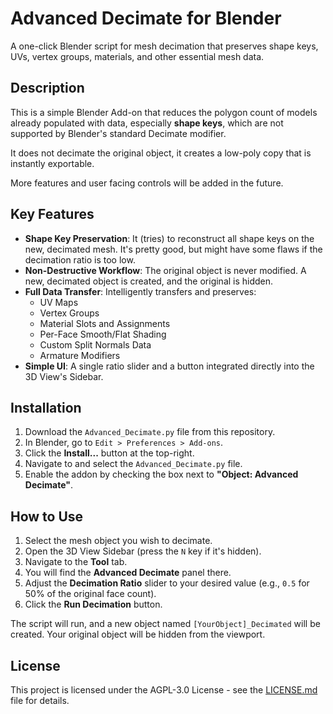 # Advanced Decimate for Blender

A one-click Blender script for mesh decimation that preserves shape keys, UVs, vertex groups, materials, and other essential mesh data.

## Description

This is a simple Blender Add-on that reduces the polygon count of models already populated with data, especially **shape keys**, which are not supported by Blender's standard Decimate modifier.

It does not decimate the original object, it creates a low-poly copy that is instantly exportable.

More features and user facing controls will be added in the future.

## Key Features

-   **Shape Key Preservation**: It (tries) to reconstruct all shape keys on the new, decimated mesh. It's pretty good, but might have some flaws if the decimation ratio is too low.
-   **Non-Destructive Workflow**: The original object is never modified. A new, decimated object is created, and the original is hidden.
-   **Full Data Transfer**: Intelligently transfers and preserves:
    -   UV Maps
    -   Vertex Groups
    -   Material Slots and Assignments
    -   Per-Face Smooth/Flat Shading
    -   Custom Split Normals Data
    -   Armature Modifiers
-   **Simple UI**: A single ratio slider and a button integrated directly into the 3D View's Sidebar.

## Installation

1.  Download the `Advanced_Decimate.py` file from this repository.
2.  In Blender, go to `Edit > Preferences > Add-ons`.
3.  Click the **Install...** button at the top-right.
4.  Navigate to and select the `Advanced_Decimate.py` file.
5.  Enable the addon by checking the box next to **"Object: Advanced Decimate"**.

## How to Use

1.  Select the mesh object you wish to decimate.
2.  Open the 3D View Sidebar (press the `N` key if it's hidden).
3.  Navigate to the **Tool** tab.
4.  You will find the **Advanced Decimate** panel there.
5.  Adjust the **Decimation Ratio** slider to your desired value (e.g., `0.5` for 50% of the original face count).
6.  Click the **Run Decimation** button.

The script will run, and a new object named `[YourObject]_Decimated` will be created. Your original object will be hidden from the viewport.

## License

This project is licensed under the AGPL-3.0 License - see the [LICENSE.md](LICENSE.md) file for details. 
